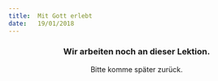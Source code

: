 ```yaml
---
title:  Mit Gott erlebt
date:   19/01/2018
---
```


### <center>Wir arbeiten noch an dieser Lektion.</center>
<center>Bitte komme später zurück.</center>